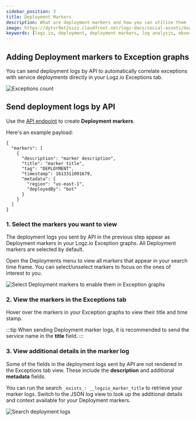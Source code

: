 ```yaml
---
sidebar_position: 3
title: Deployment Markers
description: What are deployment markers and how you can utilize them
image: https://dytvr9ot2sszz.cloudfront.net/logz-docs/social-assets/docs-social.jpg
keywords: [logz.io, deployment, deployment markers, log analysis, observability]
---
```


## Adding Deployment markers to Exception graphs

You can send deployment logs by API to automatically correlate exceptions with service deployments directly in your Logz.io Exceptions tab.


![Exceptions count](https://dytvr9ot2sszz.cloudfront.net/logz-docs/kibana-discover/deployments.png)

## Send deployment logs by API

Use the [API endpoint](https://api-docs.logz.io/docs/logz/deployments/) to create **Deployment markers**.

Here's an example payload:

```
{
  "markers": [
    {
      "description": "marker description",
      "title": "marker title",
      "tag": "DEPLOYMENT",
      "timestamp": 1613311091679,
      "metadata": {
        "region": "us-east-1",
        "deployedBy": "bot"
      }
    }
  ]
}
```

### 1. Select the markers you want to view

The deployment logs you sent by API in the previous step appear as Deployment markers in your Logz.io Exception graphs. All Deployment markers are selected by default.

Open the Deployments menu to view all markers that appear in your search time frame. You can select/unselect markers to focus on the ones of interest to you.

![Select Deployment markers to enable them in Exception graphs](https://dytvr9ot2sszz.cloudfront.net/logz-docs/kibana-discover/select-deployments.png)



### 2. View the markers in the Exceptions tab

Hover over the markers in your Exception graphs to view their title and time stamp.

:::tip
When sending Deployment marker logs, it is recommended to send the service name in the **title** field.
:::


### 3. View additional details in the marker log

Some of the fields in the deployment logs sent by API are not rendered in the Exceptions tab view. These include the **description** and additional **metadata** fields.

You can run the search `_exists_: __logzio_marker_title` to retrieve your marker logs. Switch to the JSON log view to look up the additional details and context available for your Deployment markers.

![Search deployment logs](https://dytvr9ot2sszz.cloudfront.net/logz-docs/kibana-discover/search-deployment-logs_aug2021.png)


